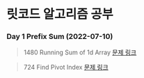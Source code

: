 # 릿코드 알고리즘 공부

### Day 1 Prefix Sum (2022-07-10)

> 1480 Running Sum of 1d Array [문제 링크](https://leetcode.com/problems/running-sum-of-1d-array/)

> 724 Find Pivot Index [문제 링크](https://leetcode.com/problems/running-sum-of-1d-array/)
